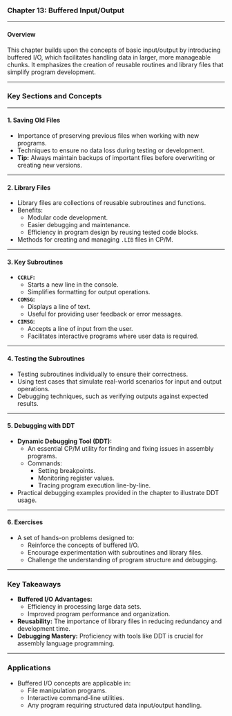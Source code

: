 ### **Chapter 13: Buffered Input/Output**

---

#### **Overview**
This chapter builds upon the concepts of basic input/output by introducing buffered I/O, which facilitates handling data in larger, more manageable chunks. It emphasizes the creation of reusable routines and library files that simplify program development.

---

### **Key Sections and Concepts**

---

#### **1. Saving Old Files**
- Importance of preserving previous files when working with new programs.
- Techniques to ensure no data loss during testing or development.
- **Tip:** Always maintain backups of important files before overwriting or creating new versions.

---

#### **2. Library Files**
- Library files are collections of reusable subroutines and functions.
- Benefits:
  - Modular code development.
  - Easier debugging and maintenance.
  - Efficiency in program design by reusing tested code blocks.
- Methods for creating and managing `.LIB` files in CP/M.

---

#### **3. Key Subroutines**
- **`CCRLF`:** 
  - Starts a new line in the console.
  - Simplifies formatting for output operations.
- **`COMSG`:** 
  - Displays a line of text.
  - Useful for providing user feedback or error messages.
- **`CIMSG`:** 
  - Accepts a line of input from the user.
  - Facilitates interactive programs where user data is required.

---

#### **4. Testing the Subroutines**
- Testing subroutines individually to ensure their correctness.
- Using test cases that simulate real-world scenarios for input and output operations.
- Debugging techniques, such as verifying outputs against expected results.

---

#### **5. Debugging with DDT**
- **Dynamic Debugging Tool (DDT):**
  - An essential CP/M utility for finding and fixing issues in assembly programs.
  - Commands:
    - Setting breakpoints.
    - Monitoring register values.
    - Tracing program execution line-by-line.
- Practical debugging examples provided in the chapter to illustrate DDT usage.

---

#### **6. Exercises**
- A set of hands-on problems designed to:
  - Reinforce the concepts of buffered I/O.
  - Encourage experimentation with subroutines and library files.
  - Challenge the understanding of program structure and debugging.

---

### **Key Takeaways**
- **Buffered I/O Advantages:**
  - Efficiency in processing large data sets.
  - Improved program performance and organization.
- **Reusability:** The importance of library files in reducing redundancy and development time.
- **Debugging Mastery:** Proficiency with tools like DDT is crucial for assembly language programming.

---

### **Applications**
- Buffered I/O concepts are applicable in:
  - File manipulation programs.
  - Interactive command-line utilities.
  - Any program requiring structured data input/output handling.